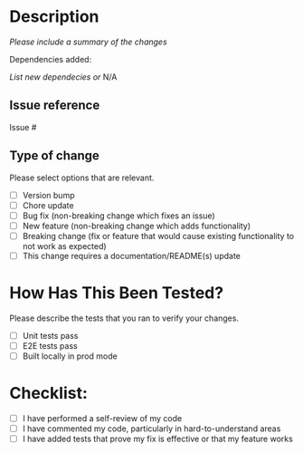 # Description

_Please include a summary of the changes_

Dependencies added:

_List new dependecies or_
N/A

## Issue reference

Issue #

## Type of change

Please select options that are relevant.

- [ ] Version bump
- [ ] Chore update
- [ ] Bug fix (non-breaking change which fixes an issue)
- [ ] New feature (non-breaking change which adds functionality)
- [ ] Breaking change (fix or feature that would cause existing functionality to not work as expected)
- [ ] This change requires a documentation/README(s) update

# How Has This Been Tested?

Please describe the tests that you ran to verify your changes.

- [ ] Unit tests pass
- [ ] E2E tests pass
- [ ] Built locally in prod mode

# Checklist:

- [ ] I have performed a self-review of my code
- [ ] I have commented my code, particularly in hard-to-understand areas
- [ ] I have added tests that prove my fix is effective or that my feature works
